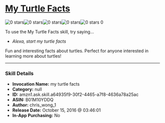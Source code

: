 # [My Turtle Facts](http://alexa.amazon.com/#skills/amzn1.ask.skill.a64935f9-30f2-4465-a7f8-4636a78a25ac)
![0 stars](../../images/ic_star_border_black_18dp_1x.png)![0 stars](../../images/ic_star_border_black_18dp_1x.png)![0 stars](../../images/ic_star_border_black_18dp_1x.png)![0 stars](../../images/ic_star_border_black_18dp_1x.png)![0 stars](../../images/ic_star_border_black_18dp_1x.png) 0

To use the My Turtle Facts skill, try saying...

* *Alexa, start my turtle facts*

Fun and interesting facts about turtles. Perfect for anyone interested in learning more about turtles!

***

### Skill Details

* **Invocation Name:** my turtle facts
* **Category:** null
* **ID:** amzn1.ask.skill.a64935f9-30f2-4465-a7f8-4636a78a25ac
* **ASIN:** B01M10YDDQ
* **Author:** chris_wong_1
* **Release Date:** October 15, 2016 @ 03:46:01
* **In-App Purchasing:** No
